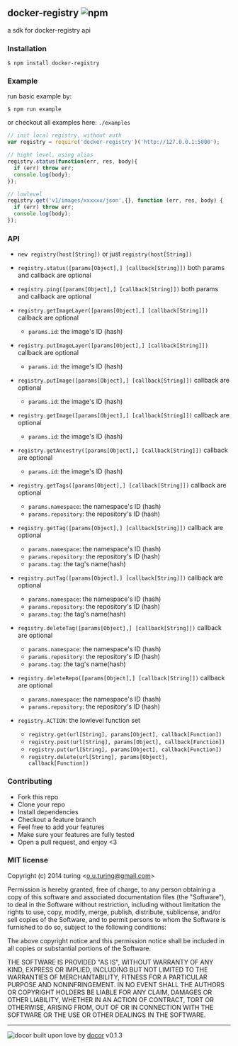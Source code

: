 ## docker-registry ![npm](https://badge.fury.io/js/docker-registry.png)

a sdk for docker-registry api

### Installation
````
$ npm install docker-registry
````

### Example

run basic example by:
```
$ npm run example
```
or checkout all examples here: `./examples`

````javascript
// init local registry, without auth
var registry = require('docker-registry')('http://127.0.0.1:5000');

// hight level, using alias
registry.status(function(err, res, body){
  if (err) throw err;
  console.log(body);
});

// lowlevel
registry.get('v1/images/xxxxxx/json',{}, function (err, res, body) {
  if (err) throw err;
  console.log(body);
});
````

### API

- `new registry(host[String])` or just `registry(host[String])`

- `registry.status([params[Object],] [callback[String]])` both params and callback are optional

- `registry.ping([params[Object],] [callback[String]])` both params and callback are optional

- `registry.getImageLayer([params[Object],] [callback[String]])` callback are optional
  - `params.id`: the image's ID (hash)

- `registry.putImageLayer([params[Object],] [callback[String]])` callback are optional
  - `params.id`: the image's ID (hash)

- `registry.putImage([params[Object],] [callback[String]])` callback are optional
  - `params.id`: the image's ID (hash)

- `registry.getImage([params[Object],] [callback[String]])` callback are optional
  - `params.id`: the image's ID (hash)

- `registry.getAncestry([params[Object],] [callback[String]])` callback are optional
  - `params.id`: the image's ID (hash)

- `registry.getTags([params[Object],] [callback[String]])` callback are optional
  - `params.namespace`: the namespace's ID (hash)
  - `params.repository`: the repository's ID (hash)

- `registry.getTag([params[Object],] [callback[String]])` callback are optional
  - `params.namespace`: the namespace's ID (hash)
  - `params.repository`: the repository's ID (hash)
  - `params.tag`: the tag's name(hash)

- `registry.putTag([params[Object],] [callback[String]])` callback are optional
  - `params.namespace`: the namespace's ID (hash)
  - `params.repository`: the repository's ID (hash)
  - `params.tag`: the tag's name(hash)

- `registry.deleteTag([params[Object],] [callback[String]])` callback are optional
  - `params.namespace`: the namespace's ID (hash)
  - `params.repository`: the repository's ID (hash)
  - `params.tag`: the tag's name(hash)

- `registry.deleteRepo([params[Object],] [callback[String]])` callback are optional
  - `params.namespace`: the namespace's ID (hash)
  - `params.repository`: the repository's ID (hash)

- `registry.ACTION`: the lowlevel function set
  - `registry.get(url[String], params[Object], callback[Function])`
  - `registry.post(url[String], params[Object], callback[Function])`
  - `registry.put(url[String], params[Object], callback[Function])`
  - `registry.delete(url[String], params[Object], callback[Function])`

### Contributing
- Fork this repo
- Clone your repo
- Install dependencies
- Checkout a feature branch
- Feel free to add your features
- Make sure your features are fully tested
- Open a pull request, and enjoy <3

### MIT license
Copyright (c) 2014 turing &lt;o.u.turing@gmail.com&gt;

Permission is hereby granted, free of charge, to any person obtaining a copy
of this software and associated documentation files (the &quot;Software&quot;), to deal
in the Software without restriction, including without limitation the rights
to use, copy, modify, merge, publish, distribute, sublicense, and/or sell
copies of the Software, and to permit persons to whom the Software is
furnished to do so, subject to the following conditions:

The above copyright notice and this permission notice shall be included in
all copies or substantial portions of the Software.

THE SOFTWARE IS PROVIDED &quot;AS IS&quot;, WITHOUT WARRANTY OF ANY KIND, EXPRESS OR
IMPLIED, INCLUDING BUT NOT LIMITED TO THE WARRANTIES OF MERCHANTABILITY,
FITNESS FOR A PARTICULAR PURPOSE AND NONINFRINGEMENT. IN NO EVENT SHALL THE
AUTHORS OR COPYRIGHT HOLDERS BE LIABLE FOR ANY CLAIM, DAMAGES OR OTHER
LIABILITY, WHETHER IN AN ACTION OF CONTRACT, TORT OR OTHERWISE, ARISING FROM,
OUT OF OR IN CONNECTION WITH THE SOFTWARE OR THE USE OR OTHER DEALINGS IN
THE SOFTWARE.

---
![docor](https://cdn1.iconfinder.com/data/icons/windows8_icons_iconpharm/26/doctor.png)
built upon love by [docor](https://github.com/turingou/docor.git) v0.1.3